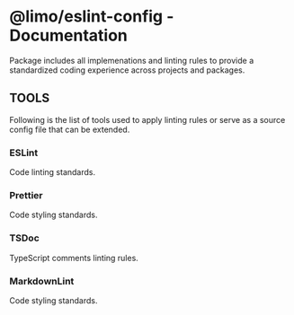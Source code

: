 # @limo/eslint-config - Documentation

Package includes all implemenations and linting rules to provide a standardized
coding experience across projects and packages.

## TOOLS

Following is the list of tools used to apply linting rules or serve as a source
config file that can be extended.

### ESLint

Code linting standards.

### Prettier

Code styling standards.

### TSDoc

TypeScript comments linting rules.

### MarkdownLint

Code styling standards.
